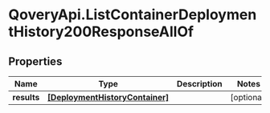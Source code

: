 # QoveryApi.ListContainerDeploymentHistory200ResponseAllOf

## Properties

Name | Type | Description | Notes
------------ | ------------- | ------------- | -------------
**results** | [**[DeploymentHistoryContainer]**](DeploymentHistoryContainer.md) |  | [optional] 


